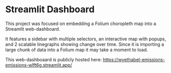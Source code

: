 # Streamlit Dashboard
This project was focused on embedding a Folium choropleth map into a Streamlit web-dashboard. 

It features a sidebar with multiple selectors, an interactive map with popups, and 2 scalable linegraphs showing change over time.
Since it is importing a large chunk of data into a Folium map it may take a moment to load.


This web-dashboaard is publicly hosted here:
https://wyethabel-emissions-emissions-wlft6g.streamlit.app/

